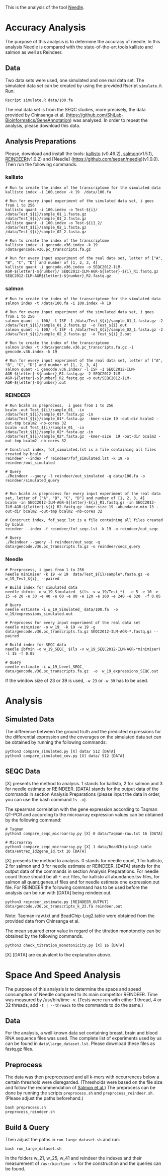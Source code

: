 This is the analysis of the tool [Needle](https://github.com/seqan/needle).

# Accuracy Analysis

The purpose of this analysis is to determine the accuracy of needle. In this analysis Needle is compared with the
state-of-the-art tools kallisto and salmon as well as Reindeer.

## Data
Two data sets were used, one simulated and one real data set. The simulated data set can be created by using the provided Rscript `simulate.R`.
Run:
```
Rscript simulate.R data/100.fa
```

The real data set is from the SEQC studies, more precisely, the data provided by Chinsanga et al. (https://github.com/ShiLab-Bioinformatics/GeneAnnotation) was analysed. In order to repeat the analysis, please download this data.

## Analysis Preparations

Please, download and install the tools: [kallisto](https://github.com/pachterlab/kallisto) (v0.46.2), [salmon](https://github.com/COMBINE-lab/salmon)(v1.5.1), [REINDEER](https://github.com/kamimrcht/REINDEER)(v1.0.2) and [Needle] (https://github.com/seqan/needle)(v1.0.0).
Then run the following commands.

### kallisto

```
# Run to create the index of the transcriptome for the simulated data
kallisto index -i 100.index -k 19  /data/100.fa

# Run for every input experiment of the simulated data set, i goes from 1 to 256
kallisto quant -i 100.index -o Test-${i}/ /data/Test_${i}/sample_01_1.fasta.gz /data/Test_${i}/sample_01_2.fasta.gz
kallisto quant -i 100.index -o Test-${i}_2/ /data/Test_${i}/sample_02_1.fasta.gz /data/Test_${i}/sample_02_2.fasta.gz

# Run to create the index of the transcriptome
kallisto index -i gencode.v36.index -k 19  /data/gencode.v36.pc_transcripts.fa.gz

# Run for every input experiment of the real data set, letter of ["A", "B", "C", "D"] and number of [1, 2, 3, 4]
kallisto quant -i gencode.v36.index -o SEQC2012-ILM-AGR-${letter}-${number}/ SEQC2012-ILM-AGR-${letter}-${i}_R1.fastq.gz SEQC2012-ILM-AGR${letter}-${number}_R2.fastq.gz
```

### salmon

```
# Run to create the index of the transcriptome for the simulated data
salmon index -t /data/100.fa -i 100.index -k 19

# Run for every input experiment of the simulated data set, i goes from 1 to 256
salmon quant -i 100/ -l ISF -1 /data/Test_${i}/sample_01_1.fasta.gz -2 /data/Test_${i}/sample_01_2.fasta.gz  -o Test_${i}.out
salmon quant -i 100/ -l ISF -1 /data/Test_${i}/sample_02_1.fasta.gz -2 /data/Test_${i}/sample_02_2.fasta.gz  -o Test_${i}_2.out

# Run to create the index of the transcriptome
salmon index -t /data/gencode.v36.pc_transcripts.fa.gz -i gencode.v36.index -k 19

# Run for every input experiment of the real data set, letter of ["A", "B", "C", "D"] and number of [1, 2, 3, 4]
salmon quant -i gencode.v36.index/ -l ISF -1 SEQC2012-ILM-AGR-${letter}-${number}_R1.fastq.gz -2 SEQC2012-ILM-AGR-${letter}-${number}_R2.fastq.gz -o out/SEQC2012-ILM-AGR-${letter}-${number}.out
```

### REINDEER

```
# Run bcalm as preprocess,  i goes from 1 to 256
bcalm -out Test_${i}/sample_01_ -in /data/Test_${i}/sample_01*.fasta.gz -in /data/Test_${i}/sample_01*.fasta.gz  -kmer-size 19 -out-dir bcalm2 -out-tmp bcalm2 -nb-cores 32
bcalm -out Test_${i}/sample_01_ -in /data/Test_${i}/sample_02*.fasta.gz -in /data/Test_${i}/sample_02*.fasta.gz  -kmer-size  19 -out-dir bcalm2 -out-tmp bcalm2 -nb-cores 32

# Construct index, fof_simulated.lst is a file containing all files created by bcalm
reindeer --index -f reindeer/fof_simulated.lst -k 19 -o reindeer/out_simulated

# Query
./Reindeer --query -l reindeer/out_simulated -q data/100.fa -o reindeer/simulated_query


# Run bcalm as preprocess for every input experiment of the real data set, letter of ["A", "B", "C", "D"] and number of [1, 2, 3, 4]
bcalm -in SEQC2012-ILM-AGR-${letter}-${i}_R1.fastq.gz -in SEQC2012-ILM-AGR-${letter}-${i}_R2.fastq.gz -kmer-size 19 -abundance-min 13 -out-dir bcalm2 -out-tmp bcalm2 -nb-cores 32

# Construct index, fof_seqc.lst is a file containing all files created by bcalm
reindeer --index -f reindeer/fof_seqc.lst -k 19 -o reindeer/out_seqc

# Query
./Reindeer --query -l reindeer/out_seqc -q data/gencode.v36.pc_transcripts.fa.gz -o reindeer/seqc_query
```

### Needle

```
# Prerprocess, i goes from 1 to 256
needle minimiser -k 19 -w 19  data/Test_${i}/sample*.fasta.gz -o w_19_Test_${i}_ --paired

# Build index for simulated data
needle ibfmin -o w_19_Simulated_ $(ls -v w_19/Test_*)  -e 5 -e 10 -e 15 -e 20 -e 30 -e 40 -e 60 -e 80 -e 120 -e 160 -e 240 -e 320  -f 0.05

# Query
needle estimate -i w_19_Simulated_ data/100.fa  -o  w_19/expressions_simulated.out

# Preprocess for every input experiment of the real data set
needle minimiser -o w_19_ -k 19 -w 19 -g data/gencode.v36.pc_transcripts.fa.gz SEQC2012-ILM-AGR-*.fastq.gz --paired

# Build index for SEQC data
needle ibfmin -o w_19_SEQC_ $(ls -v w_19_SEQC2012-ILM-AGR-*minimiser) -l 15 -f 0.05

# Query
needle estimate -i w_19_Level_SEQC_ data/gencode.v36.pc_transcripts.fa.gz  -o  w_19_expressions_SEQC.out
```

If the window size of 23 or 39 is used, `-w 23` or `-w 39` has to be used.

# Analysis

## Simulated Data
The difference between the ground truth and the predicted expressions for the differential expression and the coverages on the simulated data set can be obtained by running the following commands:

```
python3 compare_simulated.py [X] data/ 512 [DATA]
python3 compare_simulated_cov.py [X] data/ 512 [DATA]
```

## SEQC Data
[X] presents the method to analysis. 1 stands for kallisto, 2 for salmon and 3 for needle estimate or
REINDEER. [DATA] stands for the output data of the commands in section Analysis Preparations (please input the data in order, you can use the bash command `ls -v`).

The spearman correlation with the gene expression according to Taqman QT-PCR and according to the microarray expression
values can be obtained by the following command:

```
# Taqman
python3 compare_seqc_microarray.py [X] 0 data/Taqman-raw.txt 16 [DATA]

# Microarray
python3 compare_seqc_microarray.py [X] 1 data/BeadChip-Log2.table data/entrez_id2gene_id.txt 16 [DATA]
```

[X] presents the method to analysis. 0 stands for needle count, 1 for kallisto, 2 for salmon and 3 for needle estimate or
REINDEER. [DATA] stands for the output data of the commands in section Analysis Preparations. For needle count those should be
all `*.out` files, for kallisto all abundance.tsv files, for salmon all quant.genes.sf files and for needle estimate one expression.out file. For REINDEER the following command has to be used before the analysis can be run with [DATA] being reindeer.out.

```
python3 reindeer_estimate.py [REINDEER_OUTPUT] data/gencode.v36.pc_transcripts_k_23.fa reindeer.out
```

Note: Taqman-raw.txt and BeadChip-Log2.table were obtained from the provided data from Chinsanga et al.

The mean squared error value in regard of the titration monotoncity can be obtained by the following commands.

```
python3 check_titration_monotonicity.py [X] 16 [DATA]
```

[X] [DATA] are equivalent to the explanation above.

# Space And Speed Analysis

The purpose of this analysis is to determine the space and speed consumption of Needle compared to its main competitor
REINDEER.
Time was measured by /usr/bin/time -v. (Tests were run with either 1 thread, 4 or 32 threads, add `-t | --threads` to the
commands to do the same.)

## Data

For the analysis, a well known data set containing breast, brain and blood RNA sequence files was used. The complete list
of experiments used by us can be found in `data\large_dataset.lst`. Please download these files as fastq.gz files.

## Preprocess

The data was then preprocessed and all k-mers with occurrences below a certain threshold were disregarded. (Thresholds
were based on the file size and follow the recommendation of [Salmon et al.](10.1038/nbt.3442)) The preprocess can be done by running the
scripts `preprocess.sh` and `preprocess_reindeer.sh`.  (Please adjust the paths beforehand.)

```
bash preprocess.sh
preprocess_reindeer.sh

```

## Build & Query

Then adjust the paths in `run_large_dataset.sh` and run:

```
bash run_large_dataset.sh
```

In the folders w_21, w_25, w_41 and reindeer the indexes and their measurement of `/usr/bin/time -v` for the construction and the queries can be found.
